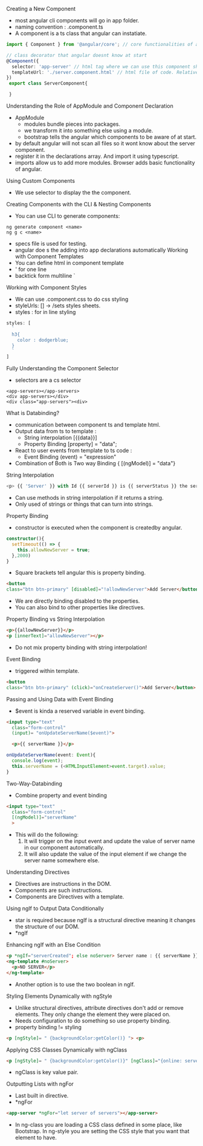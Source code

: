 Creating a New Component
   - most angular cli components will go in app folder.
   - naming convention : <folder>.component.ts
   - A component is a ts class that angular can instatiate.
   ```ts
   import { Component } from '@angular/core'; // core functionalities of angular

   // class decorator that angular doesnt know at start
   @Component({
     selector: 'app-server' // html tag where we can use this component should be unique. You can use this in other components. So you dont overwrite a default html element
     templateUrl: './server.component.html' // html file of code. Relative path!
   })
    export class ServerComponent{

    }
   ```
Understanding the Role of AppModule and Component Declaration
  - AppModule
    - modules bundle pieces into packages.
    - we transform it into something else using a module.
    - bootstrap tells the angular which components to be aware of at start.
  - by default angular will not scan all files so it wont know about the server component.
  - register it in the declarations array. And import it using typescript.
  - imports allow us to add more modules. Browser adds basic functionality of angular.

Using Custom Components
  - We use selector to display the the component.

Creating Components with the CLI & Nesting Components
  - You can use CLI to generate components:
  ```shell
  ng generate component <name>
  ng g c <name>
  ```
  - specs file is used for testing.
  - angular doe s the adding into app declarations automatically
Working with Component Templates
  - You can define html in component template
  - ' for one line
  - backtick form multiline `

Working with Component Styles
  - We can use <name>.component.css to do css styling
  - styleUrls: [] -> /sets styles sheets.
  - styles : for in line styling
  ```ts
  styles: [
    `
    h3{
      color : dodgerblue;
    }
    `
  ]
  ```

Fully Understanding the Component Selector
  - selectors are a cs selector
  ```
  <app-servers></app-servers>
  <div app-servers></div>
  <div class="app-servers"><div>
  ```
What is Databinding?
  - communication between component ts and template html.
  - Output data from ts to template :
    - String interpolation [{{data}}]
    - Property Binding [property] = "data";
  - React to user events from template to ts code :
    - Event Binding (event) = "expression"
  - Combination of Both is Two way Binding { [(ngModel)] = "data"}

String Interpolation
  ```ts
  <p> {{ 'Server' }} with Id {{ serverId }} is {{ serverStatus }} the service is {{ getServerStatus() }}</p>
  ```
  - Can use methods in string interpolation if it returns a string.
  - Only used of strings or things that can turn into strings.

Property Binding
  - constructor is executed when the component is createdby angular.
  ```ts
  constructor(){
    setTimeout(() => {
      this.allowNewServer = true;
    },2000)
  }
  ```
  - Square brackets tell angular this is property binding.
  ```html
  <button
  class="btn btn-primary" [disabled]="!allowNewServer">Add Server</button>
  ```
  - We are directly binding disabled to the properties.
  - You can also bind to other properties like directives.

Property Binding vs String Interpolation
  ```html
  <p>{{allowNewServer}}</p>
  <p [innerText]="allowNewServer"></p>
  ```
  - Do not mix property binding with string interpolation!

Event Binding
  - triggered within template.
  ```html
  <button
  class="btn btn-primary" (click)="onCreateServer()">Add Server</button>
  ```

Passing and Using Data with Event Binding
  - $event is kinda a reserved variable in event binding.
  ```html
  <input type="text"
    class="form-control"
    (input)= "onUpdateServerName($event)">

    <p>{{ serverName }}</p>
  ```
  ```ts
  onUpdateServerName(event: Event){
    console.log(event);
    this.serverName = (<HTMLInputElement>event.target).value;
  }
  ```

Two-Way-Databinding
  - Combine property and event binding
  ```html
  <input type="text"
    class="form-control"
    [(ngModel)]="serverName"
    >
  ```
  - This will do the following:
    1. It will trigger on the input event and update the value of server name in our component automatically.
    2. It will also update the value of the input element if we change the server name somewhere else.

Understanding Directives
  - Directives are instructions in the DOM.
  - Components are such instructions.
  - Components are Directives with a template.

Using ngIf to Output Data Conditionally
  - star is required because ngIf is a structural directive meaning it changes the structure of our DOM.
  - \*ngIf

Enhancing ngIf with an Else Condition
  ```html
  <p *ngIf="serverCreated"; else noServer> Server name : {{ serverName }} </p>
  <ng-template #noServer>
    <p>NO SERVER</p>
  </ng-template>
  ```
  - Another option is to use the two boolean in ngIf.

Styling Elements Dynamically with ngStyle
  - Unlike structural directives, attribute directives don't add or remove elements. They only change the element they were placed on.
  - Needs configuration to do something so use property binding.
  - property binding != styling
  ```html
  <p [ngStyle]= " {backgroundColor:getColor()} "> <p>
  ```

Applying CSS Classes Dynamically with ngClass
  ```html
  <p [ngStyle]= " {backgroundColor:getColor()}" [ngClass]="{online: serverStatus === 'online'}"> <p>
  ```
  - ngClass is key value pair.

Outputting Lists with ngFor
  - Last built in directive.
  - \*ngFor
  ```html
  <app-server *ngFor="let server of servers"></app-server>
  ```
  - In ng-class you are loading a CSS class defined in some place, like Bootstrap. In ng-style you are setting the CSS style that you want that element to have.
